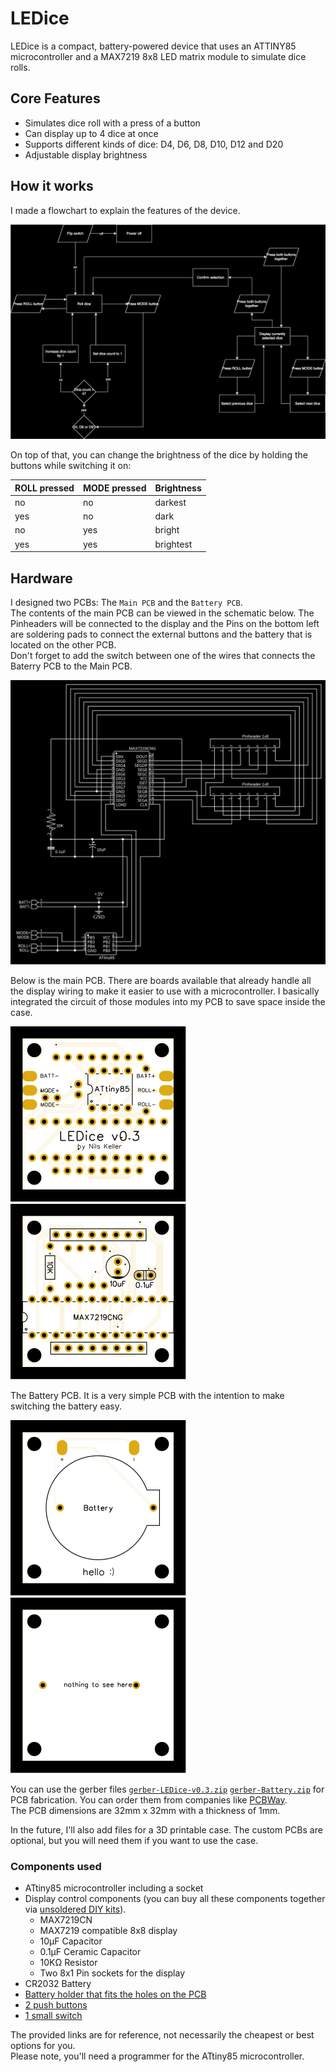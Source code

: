 # LEDice

LEDice is a compact, battery-powered device that uses an ATTINY85 microcontroller and a MAX7219 8x8 LED matrix module to simulate dice rolls.

## Core Features

* Simulates dice roll with a press of a button
* Can display up to 4 dice at once
* Supports different kinds of dice: D4, D6, D8, D10, D12 and D20
* Adjustable display brightness

## How it works

I made a flowchart to explain the features of the device.

![Flowchart](./svg/flowchart.svg)

On top of that, you can change the brightness of the dice by holding the buttons while switching it on:

| ROLL pressed | MODE pressed | Brightness |
|--------------|--------------|------------|
| no           | no           | darkest    |
| yes          | no           | dark       |
| no           | yes          | bright     |
| yes          | yes          | brightest  |

## Hardware

I designed two PCBs: The `Main PCB` and the `Battery PCB`.  
The contents of the main PCB can be viewed in the schematic below. The Pinheaders will be connected to the display and the Pins on the bottom left are soldering pads to connect the external buttons and the battery that is located on the other PCB.  
Don't forget to add the switch between one of the wires that connects the Baterry PCB to the Main PCB.

![Schematic](./svg/schematic.svg)
  
Below is the main PCB. There are boards available that already handle all the display wiring to make it easier to use with a microcontroller. I basically integrated the circuit of those modules into my PCB to save space inside the case.

![Main PCB Front](./svg/LEDice-front.svg) ![Main PCB Back](./svg/LEDice-back.svg)
  
The Battery PCB. It is a very simple PCB with the intention to make switching the battery easy.

![Battery PCB Back](./svg/Battery-front.svg) ![Battery PCB Back](./svg/Battery-back.svg)

You can use the gerber files [`gerber-LEDice-v0.3.zip`](https://github.com/tsomic/LEDice/blob/main/hardware/gerber-LEDice-v0.3.zip) [`gerber-Battery.zip`](https://github.com/tsomic/LEDice/blob/main/hardware/gerber-Battery.zip) for PCB fabrication. You can order them from companies like [PCBWay](https://www.pcbway.com/).  
The PCB dimensions are 32mm x 32mm with a thickness of 1mm.

In the future, I'll also add files for a 3D printable case. The custom PCBs are optional, but you will need them if you want to use the case.

### Components used

* ATtiny85 microcontroller including a socket
* Display control components (you can buy all these components together via [unsoldered DIY kits](https://fluxworkshop.com/products/ibaa100010-max7219-led-matrix-unsoldered?variant=32458809573436)).  
  * MAX7219CN
  * MAX7219 compatible 8x8 display
  * 10μF Capacitor
  * 0.1μF Ceramic Capacitor
  * 10KΩ Resistor
  * Two 8x1 Pin sockets for the display
* CR2032 Battery
* [Battery holder that fits the holes on the PCB](https://www.ebay.com/itm/255283139517)
* [2 push buttons](https://www.ebay.com/itm/186063975695)
* [1 small switch](https://www.ebay.com/itm/186063975344)

The provided links are for reference, not necessarily the cheapest or best options for you.  
Please note, you'll need a programmer for the ATtiny85 microcontroller.
